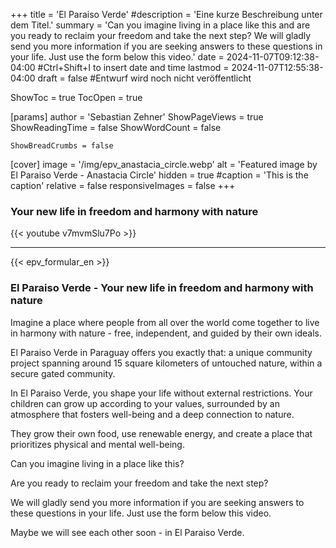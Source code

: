 +++
title = 'El Paraiso Verde'
#description = 'Eine kurze Beschreibung unter dem Titel.'
summary = 'Can you imagine living in a place like this and are you ready to reclaim your freedom and take the next step? We will gladly send you more information if you are seeking answers to these questions in your life. Just use the form below this video.'
date = 2024-11-07T09:12:38-04:00 #Ctrl+Shift+I to insert date and time
lastmod = 2024-11-07T12:55:38-04:00
draft = false #Entwurf wird noch nicht veröffentlicht

ShowToc = true
TocOpen = true

[params]
    author = 'Sebastian Zehner'
    ShowPageViews = true
    ShowReadingTime = false
    ShowWordCount = false

    ShowBreadCrumbs = false

[cover]
    image = '/img/epv_anastacia_circle.webp'
    alt = 'Featured image by El Paraiso Verde - Anastacia Circle'
    hidden = true
    #caption = 'This is the caption'
    relative = false
    responsiveImages = false
+++

### Your new life in freedom and harmony with nature

{{< youtube v7mvmSlu7Po >}}

---

{{< epv_formular_en >}}

### El Paraiso Verde - Your new life in freedom and harmony with nature

Imagine a place where people from all over the world come together to live in harmony with nature - free, independent, and guided by their own ideals.

El Paraiso Verde in Paraguay offers you exactly that: a unique community project spanning around 15 square kilometers of untouched nature, within a secure gated community.

In El Paraiso Verde, you shape your life without external restrictions. Your children can grow up according to your values, surrounded by an atmosphere that fosters well-being and a deep connection to nature.

They grow their own food, use renewable energy, and create a place that prioritizes physical and mental well-being.

Can you imagine living in a place like this?

Are you ready to reclaim your freedom and take the next step?

We will gladly send you more information if you are seeking answers to these questions in your life. Just use the form below this video.

Maybe we will see each other soon - in El Paraiso Verde.

<!-- {{< chat testroom >}} -->
